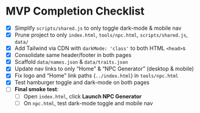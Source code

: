 # MVP Completion Checklist

- [x] Simplify `scripts/shared.js` to only toggle dark-mode & mobile nav  
- [x] Prune project to only `index.html`, `tools/npc.html`, `scripts/shared.js`, `data/`  
- [x] Add Tailwind via CDN with `darkMode: 'class'` to both HTML `<head>`s  
- [x] Consolidate same header/footer in both pages  
- [x] Scaffold `data/names.json` & `data/traits.json`  
- [x] Update nav links to only “Home” & “NPC Generator” (desktop & mobile)  
- [x] Fix logo and “Home” link paths (`../index.html`) in `tools/npc.html`  
- [x] Test hamburger toggle and dark-mode on both pages  
- [ ] **Final smoke test**:  
  - [ ] Open `index.html`, click **Launch NPC Generator**  
  - [ ] On `npc.html`, test dark-mode toggle and mobile nav  
